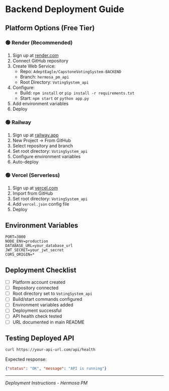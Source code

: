 # Backend Deployment Guide

## Platform Options (Free Tier)

### 🟢 Render (Recommended)
1. Sign up at [render.com](https://render.com)
2. Connect GitHub repository
3. Create Web Service:
   - Repo: `AdeptEagle/CapstoneVotingSystem-BACKEND`
   - Branch: `hermosa_pm_api`
   - Root Directory: `VotingSystem_api`
4. Configure:
   - Build: `npm install` or `pip install -r requirements.txt`
   - Start: `npm start` or `python app.py`
5. Add environment variables
6. Deploy

### 🟢 Railway  
1. Sign up at [railway.app](https://railway.app)
2. New Project → From GitHub
3. Select repository and branch
4. Set root directory: `VotingSystem_api`
5. Configure environment variables
6. Auto-deploy

### 🟢 Vercel (Serverless)
1. Sign up at [vercel.com](https://vercel.com)
2. Import from GitHub
3. Set root directory: `VotingSystem_api`
4. Add `vercel.json` config file
5. Deploy

## Environment Variables
```
PORT=3000
NODE_ENV=production
DATABASE_URL=your_database_url
JWT_SECRET=your_jwt_secret
CORS_ORIGIN=*
```

## Deployment Checklist
- [ ] Platform account created
- [ ] Repository connected  
- [ ] Root directory set to `VotingSystem_api`
- [ ] Build/start commands configured
- [ ] Environment variables added
- [ ] Deployment successful
- [ ] API health check tested
- [ ] URL documented in main README

## Testing Deployed API
```bash
curl https://your-api-url.com/api/health
```

Expected response:
```json
{"status": "OK", "message": "API is running"}
```

---
*Deployment Instructions - Hermosa PM*
